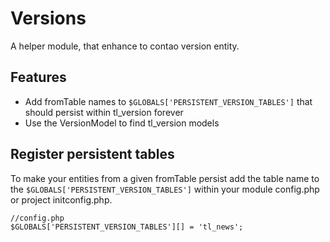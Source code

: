 # Versions

A helper module, that enhance to contao version entity.

## Features

- Add fromTable names to `$GLOBALS['PERSISTENT_VERSION_TABLES']` that should persist within tl_version forever
- Use the VersionModel to find tl_version models

## Register persistent tables

To make your entities from a given fromTable persist add the table name to the `$GLOBALS['PERSISTENT_VERSION_TABLES']` within your module config.php or project initconfig.php.
 
```
//config.php
$GLOBALS['PERSISTENT_VERSION_TABLES'][] = 'tl_news';

```